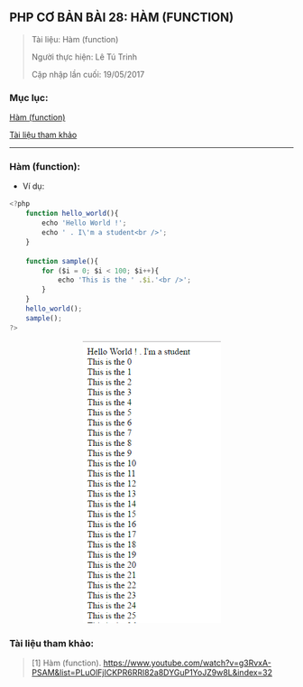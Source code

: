 ## PHP CƠ BẢN BÀI 28: HÀM (FUNCTION)

> Tài liệu: Hàm (function)
>
> Người thực hiện: Lê Tú Trinh
>
> Cập nhập lần cuối: 19/05/2017

### Mục lục:

[Hàm (function)](#1)

[Tài liệu tham khảo](#2)

***

<a name="1"></a>
### Hàm (function):

- Ví dụ:

```javascript
<?php
	function hello_world(){
		echo 'Hello World !';
		echo ' . I\'m a student<br />';
	}

	function sample(){
		for ($i = 0; $i < 100; $i++){
			echo 'This is the ' .$i.'<br />';
		}
	}
	hello_world();
	sample();
?>
```

<p align="center"><img src="https://github.com/TrinhTu/web_developer/blob/master/Task30_PHP%20c%C6%A1%20b%E1%BA%A3n/image/9.png"/></p>

<a name="2"></a>
### Tài liệu tham khảo:

> [1] Hàm (function). https://www.youtube.com/watch?v=g3RvxA-PSAM&list=PLuOlFjICKPR6RRl82a8DYGuP1YoJZ9w8L&index=32